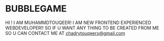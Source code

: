 # BUBBLEGAME
HI !
I AM MUHAMMDTOUQEER!
I AM NEW FRONTEND EXPERIENCED WEBDEVELOPER!!
SO IF U WANT ANY THING TO BE CREATED FROM ME SO
U CAN CONTACT ME  AT
chadrytouqeerx@gmail.com
